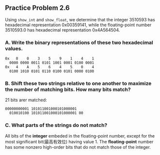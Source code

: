 ## Practice Problem 2.6

Using `show_int` and `show_float`, we determine that the integer 3510593 has hexadecimal
representation 0x00359141, while the floating-point number 3510593.0 has hexadecimal
representation 0x4A564504.

### A. Write the binary representations of these two hexadecimal values.

```
0x   0    0    3    5    9    1    4    1
  0000 0000 0011 0101 1001 0001 0100 0001
0x   4    A    5    6    4    5    0    4
  0100 1010 0101 0110 0100 0101 0000 0100
```

### B. Shift these two strings relative to one another to maximize the number of matching bits. How many bits match?

21 bits arer matched:
```
00000000001 101011001000101000001
  010010100 101011001000101000001 00
```

### C. What parts of the strings do not match?

All bits of the **integer** embeded in the floating-point number, except for
the most significant bit(最高有效位) having value 1. The **floating-point** number 
has some nonzero high-order bits that do not match those of the integer.
